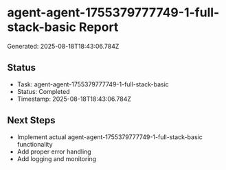 # agent-agent-1755379777749-1-full-stack-basic Report

Generated: 2025-08-18T18:43:06.784Z

## Status
- Task: agent-agent-1755379777749-1-full-stack-basic
- Status: Completed
- Timestamp: 2025-08-18T18:43:06.784Z

## Next Steps
- Implement actual agent-agent-1755379777749-1-full-stack-basic functionality
- Add proper error handling
- Add logging and monitoring
